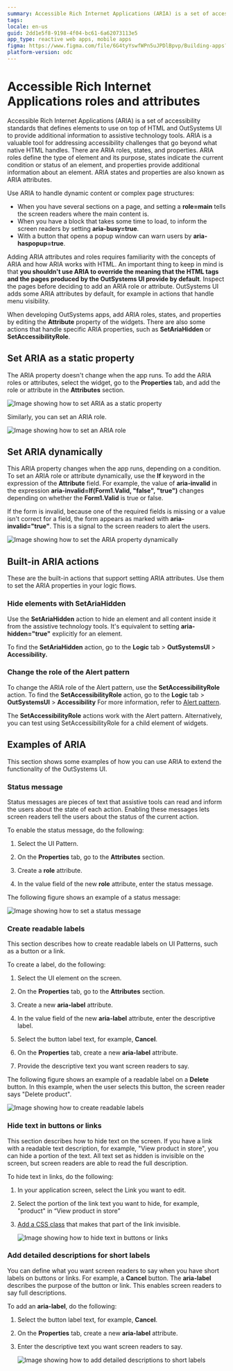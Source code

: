 ```yaml
---
summary: Accessible Rich Internet Applications (ARIA) is a set of accessibility standards that provides additional information to assistive technology tools.
tags:
locale: en-us
guid: 2dd1e5f8-9198-4f04-bc61-6a62073113e5
app_type: reactive web apps, mobile apps
figma: https://www.figma.com/file/6G4tyYswfWPn5uJPDlBpvp/Building-apps?node-id=4582%3A521
platform-version: odc
---
```

# Accessible Rich Internet Applications roles and attributes

Accessible Rich Internet Applications (ARIA) is a set of accessibility standards that defines elements to use on top of HTML and OutSystems UI to provide additional information to assistive technology tools. ARIA is a valuable tool for addressing accessibility challenges that go beyond what native HTML handles. There are ARIA roles, states, and properties. ARIA roles define the type of element and its purpose, states indicate the current condition or status of an element, and properties provide additional information about an element. ARIA states and properties are also known as ARIA attributes.

Use ARIA to handle dynamic content or complex page structures:

* When you have several sections on a page, and setting a **role=main** tells the screen readers where the main content is.
* When you have a block that takes some time to load, to inform the screen readers by setting **aria-busy=true**.
* With a button that opens a popup window can warn users by **aria-haspopup=true**.

Adding ARIA attributes and roles requires familiarity with the concepts of ARIA and how ARIA works with HTML. An important thing to keep in mind is that **you shouldn't use ARIA to override the meaning that the HTML tags and the pages produced by the OutSystems UI provide by default**. Inspect the pages before deciding to add an ARIA role or attribute. OutSystems UI adds some ARIA attributes by default, for example in actions that handle menu visibility.

When developing OutSystems apps, add ARIA roles, states, and properties by editing the **Attribute** property of the widgets. There are also some actions that handle specific ARIA properties, such as **SetAriaHidden** or **SetAccessibilityRole**.

## Set ARIA as a static property

The ARIA property doesn't change when the app runs. To add the ARIA roles or attributes, select the widget, go to the **Properties** tab, and add the role or attribute in the **Attributes** section.

![Image showing how to set ARIA as a static property](images/aria-static-property-odcs.png "Setting aria as a static property")

Similarly, you can set an ARIA role.

![Image showing how to set an ARIA role](images/aria-role-odcs.png "Setting an aria role")

## Set ARIA dynamically

This ARIA property changes when the app runs, depending on a condition. To set an ARIA role or attribute dynamically, use the **If** keyword in the expression of the **Attribute** field. For example, the value of **aria-invalid** in the expression **aria-invalid=If(Form1.Valid, "false", "true")** changes depending on whether the **Form1.Valid** is true or false.

If the form is invalid, because one of the required fields is missing or a value isn't correct for a field, the form appears as marked with **aria-invalid="true"**. This is a signal to the screen readers to alert the users.

![Image showing how to set the ARIA property dynamically](images/set-aria-dynamically-odcs.png "Setting the aria property dynamically")

## Built-in ARIA actions

These are the built-in actions that support setting ARIA attributes. Use them to set the ARIA properties in your logic flows.

### Hide elements with SetAriaHidden

Use the **SetAriaHidden** action to hide an element and all content inside it from the assistive technology tools. It's equivalent to setting **aria-hidden="true"** explicitly for an element.

To find the **SetAriaHidden** action, go to the **Logic** tab > **OutSystemsUI** > **Accessibility.** 

### Change the role of the Alert pattern

To change the ARIA role of the Alert pattern, use the **SetAccessibilityRole** action. 
To find the **SetAccessibilityRole** action, go to the **Logic** tab > **OutSystemsUI** > **Accessibility** 
For more information, refer to [Alert pattern](https://success.outsystems.com/Documentation/11/Developing_an_Application/Design_UI/Accessibility#Alert_pattern).

<div class="info" markdown="1">

The **SetAccessibilityRole** actions work with the Alert pattern. Alternatively, you can test using SetAccessibilityRole for a child element of widgets.

</div>

## Examples of ARIA

This section shows some examples of how you can use ARIA to extend the functionality of the OutSystems UI.

### Status message

Status messages are pieces of text that assistive tools can read and inform the users about the state of each action. Enabling these messages lets screen readers tell the users about the status of the current action.

To enable the status message, do the following:

1. Select the UI Pattern.

2. On the **Properties** tab, go to the **Attributes** section.

3. Create a **role** attribute.

4. In the value field of the new **role** attribute, enter the status message.

The following figure shows an example of a status message:

![Image showing how to set a status message](images/status-message-odcs.png "Setting a status message")

### Create readable labels

This section describes how to create readable labels on UI Patterns, such as a button or a link.

To create a label, do the following:

1. Select the UI element on the screen.

2. On the **Properties** tab, go to the **Attributes** section.

3. Create a new **aria-label** attribute.

4. In the value field of the new **aria-label** attribute, enter the descriptive label.

5. Select the button label text, for example, **Cancel**.

6. On the **Properties** tab, create a new **aria-label** attribute.

7. Provide the descriptive text you want screen readers to say.

The following figure shows an example of a readable label on a **Delete** button. In this example, when the user selects this button, the screen reader says "Delete product".

![Image showing how to create readable labels](images/readable-labels-odcs.png "Creating readable labels")

### Hide text in buttons or links

This section describes how to hide text on the screen. If you have a link with a readable text description, for example, "View product in store", you can hide a portion of the text. All text set as hidden is invisible on the screen, but screen readers are able to read the full description.

To hide text in links, do the following:

1. In your application screen, select the Link you want to edit.

2. Select the portion of the link text you want to hide, for example, "product" in “View product in store”

3. [Add a CSS class](https://success.outsystems.com/Documentation/11/Developing_an_Application/Design_UI/Look_and_Feel/Cascading_Style_Sheets_(CSS)) that makes that part of the link invisible.

    ![Image showing how to hide text in buttons or links](images/hide-text-odcs.png "Hiding text in buttons or links")

### Add detailed descriptions for short labels

You can define what you want screen readers to say when you have short labels on buttons or links. For example, a **Cancel** button. The **aria-label** describes the purpose of the button or link. This enables screen readers to say full descriptions.

To add an **aria-label**, do the following:

1. Select the button label text, for example, **Cancel**.

2. On the **Properties** tab, create a new **aria-label** attribute.

3. Enter the descriptive text you want screen readers to say.

    ![Image showing how to add detailed descriptions to short labels](images/aria-labels-odcs.png "Adding detailed descriptions to short labels")
